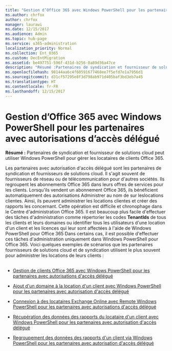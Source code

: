 ```yaml
---
title: "Gestion d’Office 365 avec Windows PowerShell pour les partenaires avec autorisations d’accès délégué"
ms.author: chrfox
author: chrfox
manager: laurawi
ms.date: 12/15/2017
ms.audience: Admin
ms.topic: hub-page
ms.service: o365-administration
localization_priority: Normal
ms.collection: Ent_O365
ms.custom: DecEntMigration
ms.assetid: be497751-596f-431d-b256-0a89d36a47ce
description: "Résumé :Partenaires de syndication et fournisseur de solutions cloud peut utiliser Windows PowerShell pour gérer les locataires de clients Office 365."
ms.openlocfilehash: 98144aa6c4f60591677468ee7f5efd7e1a7956d1
ms.sourcegitcommit: d31cf57295e8f3d798ab971d405baf3bd3eb7a45
ms.translationtype: HT
ms.contentlocale: fr-FR
ms.lasthandoff: 12/15/2017
---
```

# <a name="manage-office-365-with-windows-powershell-for-delegated-access-permissions-dap-partners"></a>Gestion d’Office 365 avec Windows PowerShell pour les partenaires avec autorisations d’accès délégué

 **Résumé :** Partenaires de syndication et fournisseur de solutions cloud peut utiliser Windows PowerShell pour gérer les locataires de clients Office 365.
  
Les partenaires avec autorisation d'accès délégué sont les partenaires de syndication et fournisseurs de solutions cloud. Il s'agit souvent de fournisseurs de réseau ou de télécommunication pour d'autres sociétés. Ils regroupent les abonnements Office 365 dans leurs offres de services pour les clients. Lorsqu'ils vendent un abonnement Office 365, ils bénéficient automatiquement des autorisations Administrer au nom de sur leslocations clientes. Ainsi, ils peuvent administrer les locations clientes et créer des rapports les concernant. Cette opération est difficile et chronophage dans le Centre d'administration Office 365. Il est beaucoup plus facile d'effectuer des tâches d'administration comme répertorier les codes **TenantIds** de tous les clients et leurs domaines ou identifier tous les utilisateurs d'une location d'un client et les licences qui leur sont affectées à l'aide de Windows PowerShell pour Office 365 Dans certains cas, il est possible d'effectuer ces tâches d'administration uniquement dans Windows PowerShell pour Office 365. Voici quelques exemples de scénarios que les partenaires fournisseurs de solutions cloud et de syndication utilisent le plus souvent pour administrer les locations de leurs clients :
  
## 

- [Gestion de clients Office 365 avec Windows PowerShell pour les partenaires avec autorisations d'accès délégué](manage-office-365-tenants-with-windows-powershell-for-delegated-access-permissio.md)
    
- [Ajout d'un domaine à la location d'un client avec Windows PowerShell pour les partenaires avec autorisation d'accès délégué](add-a-domain-to-a-client-tenancy-with-windows-powershell-for-delegated-access-pe.md)
    
- [Connexion à des locataires Exchange Online avec Remote Windows PowerShell pour les partenaires avec autorisations d'accès délégué](connect-to-exchange-online-tenants-with-remote-windows-powershell-for-delegated.md)
    
- [Récupération des données des rapports du locataire d'un client avec Windows PowerShell pour les partenaires avec autorisation d'accès délégué](retrieve-customer-tenant-reporting-data-with-windows-powershell-for-delegated-ac.md)
    
- [Regroupement des données des rapports d'un client via Windows PowerShell pour les partenaires avec autorisation d'accès délégué](aggregate-customer-reporting-data-via-windows-powershell-for-delegated-access-pe.md)
    

